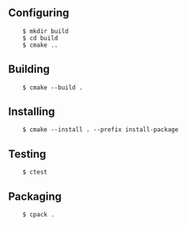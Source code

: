 ## Configuring

```
    $ mkdir build
    $ cd build
    $ cmake ..

```

## Building
```
    $ cmake --build .
```

## Installing
```
    $ cmake --install . --prefix install-package
```

## Testing
```
    $ ctest
```

## Packaging
```
    $ cpack .
```
